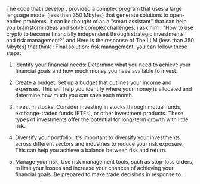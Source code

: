 The code that i develop , provided a complex program that uses a large language model (less than 350 Mbytes) that generate solutions to open-ended problems. It can be thought of as a "smart assistant" that can help you brainstorm ideas and solve complex challenges.
i ask him : "How to use crypto to become financially independent through strategic investments and risk management?"
and Here is the response of The LLM (less than 350 Mbytes) that think : Final solution: risk management, you can follow these steps:

1. Identify your financial needs: Determine what you need to achieve your financial goals and how much money you have available to invest.

2. Create a budget: Set up a budget that outlines your income and expenses. This will help you identify where your money is allocated and determine how much you can save each month.

3. Invest in stocks: Consider investing in stocks through mutual funds, exchange-traded funds (ETFs), or other investment products. These types of investments offer the potential for long-term growth with little risk.

4. Diversify your portfolio: It's important to diversify your investments across different sectors and industries to reduce your risk exposure. This can help you achieve a balance between risk and return.

5. Manage your risk: Use risk management tools, such as stop-loss orders, to limit your losses and increase your chances of achieving your financial goals. Be prepared to make trade decisions in response to...
